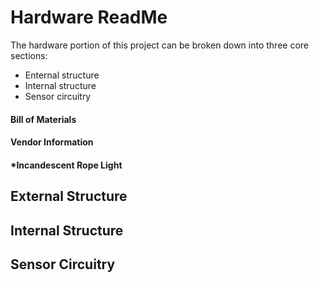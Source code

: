 # Hardware ReadMe
The hardware portion of this project can be broken down into three core sections:
* Enternal structure
* Internal structure
* Sensor circuitry

#### Bill of Materials

#### Vendor Information
#### *Incandescent Rope Light


## External Structure


## Internal Structure


## Sensor Circuitry

